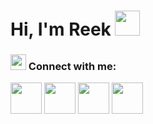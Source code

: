 # Hi, I'm Reek <img src="https://c.tenor.com/nebZyl8oN7IAAAAj/wave-hello.gif" width="40">


<h3 align="left"><img src="https://img.icons8.com/stickers/240/000000/share-2.png" width="25"/> Connect with me:</h3>
<!-- the connect section -->
<p align="left">
  <a href="https://twitter.com/reekdev_ray"><img src="https://img.icons8.com/plasticine/400/000000/twitter--v2.png" width="50"/></a> 
  <a href="https://www.linkedin.com/in/reekdev-ray/"><img src="https://img.icons8.com/plasticine/480/000000/linkedin.png" width="50"/></a>
  <a href="https://www.facebook.com/reek.1729"><img src="https://img.icons8.com/plasticine/400/000000/facebook-new.png" width="50"/></a>
  <a href="mailto:ray.reekdev@gmail.com"><img src="https://img.icons8.com/plasticine/400/000000/gmail-new.png" width="50"/></a>
</p>
